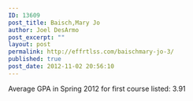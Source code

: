```yaml
---
ID: 13609
post_title: Baisch,Mary Jo
author: Joel DesArmo
post_excerpt: ""
layout: post
permalink: http://effrtlss.com/baischmary-jo-3/
published: true
post_date: 2012-11-02 20:56:10
---
```

<p>Average GPA in Spring 2012 for first course listed: 3.91</p>